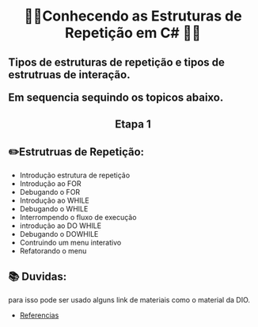 # <p align="center"> 👨‍💻Conhecendo as Estruturas de Repetição em C# 👨‍💻 </p>

## Tipos  de estruturas de repetição e tipos de estrutruas de interação.<p>Em sequencia sequindo os topicos abaixo.  </p>

## <p align="center"> Etapa 1</p>

## ✏️Estrutruas de Repetição: 
- Introdução estrutura de repetição
- Introdução ao FOR
- Debugando o FOR 
- Introdução ao WHILE
- Debugando o WHILE
- Interrompendo o fluxo de execução 
- introdução ao DO WHILE
- Debugando o DOWHILE 
- Contruindo um menu interativo 
- Refatorando o menu

##
## 📚 Duvidas: 
para isso pode ser usado alguns link de materiais como o material da DIO. </p> 

- [Referencias](https://drive.google.com/file/d/1WaanSAz00grpovXJW4mlmG7dWjMhuU2y/view)


